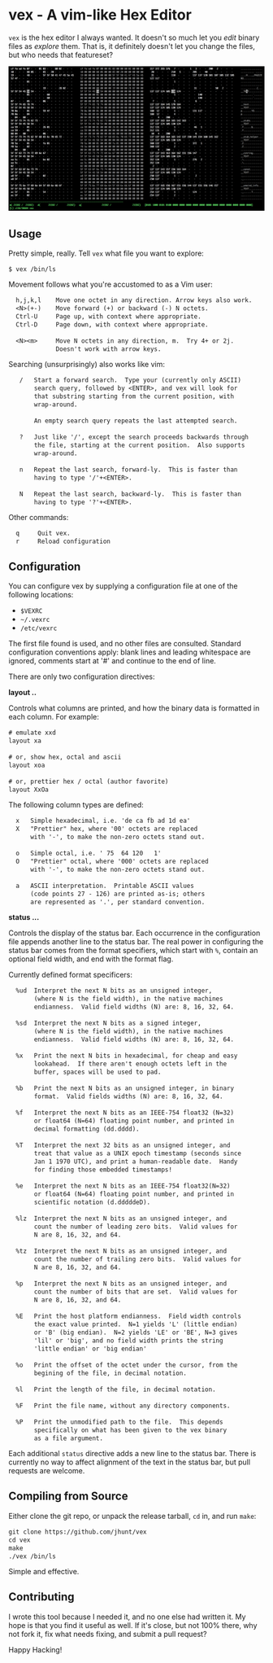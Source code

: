 vex - A vim-like Hex Editor
===========================

`vex` is the hex editor I always wanted.  It doesn't so much let
you _edit_ binary files as _explore_ them.  That is, it definitely
doesn't let you change the files, but who needs that featureset?

![(screenshot)](screen.png)

Usage
-----

Pretty simple, really.  Tell `vex` what file you want to explore:

```
$ vex /bin/ls
```

Movement follows what you're accustomed to as a Vim user:

```
  h,j,k,l    Move one octet in any direction. Arrow keys also work.
  <N>(+-)    Move forward (+) or backward (-) N octets.
  Ctrl-U     Page up, with context where appropriate.
  Ctrl-D     Page down, with context where appropriate.

  <N><m>     Move N octets in any direction, m.  Try 4+ or 2j.
             Doesn't work with arrow keys.
```

Searching (unsurprisingly) also works like vim:

```
   /   Start a forward search.  Type your (currently only ASCII)
       search query, followed by <ENTER>, and vex will look for
       that substring starting from the current position, with
       wrap-around.

       An empty search query repeats the last attempted search.

   ?   Just like '/', except the search proceeds backwards through
       the file, starting at the current position.  Also supports
       wrap-around.

   n   Repeat the last search, forward-ly.  This is faster than
       having to type '/'+<ENTER>.

   N   Repeat the last search, backward-ly.  This is faster than
       having to type '?'+<ENTER>.
```

Other commands:

```
  q     Quit vex.
  r     Reload configuration
```

Configuration
-------------

You can configure vex by supplying a configuration file at one of
the following locations:

  - `$VEXRC`
  - `~/.vexrc`
  - `/etc/vexrc`

The first file found is used, and no other files are consulted.
Standard configuration conventions apply: blank lines and leading
whitespace are ignored, comments start at '#' and continue to the
end of line.

There are only two configuration directives:

**layout ..**

Controls what columns are printed, and how the binary data is
formatted in each column.  For example:

```
# emulate xxd
layout xa

# or, show hex, octal and ascii
layout xoa

# or, prettier hex / octal (author favorite)
layout XxOa
```

The following column types are defined:

```
  x   Simple hexadecimal, i.e. 'de ca fb ad 1d ea'
  X   "Prettier" hex, where '00' octets are replaced
      with '-', to make the non-zero octets stand out.

  o   Simple octal, i.e. ' 75  64 120   1'
  O   "Prettier" octal, where '000' octets are replaced
      with '-', to make the non-zero octets stand out.

  a   ASCII interpretation.  Printable ASCII values
      (code points 27 - 126) are printed as-is; others
      are represented as '.', per standard convention.
```

**status ...**

Controls the display of the status bar.  Each occurrence in the
configuration file appends another line to the status bar.  The
real power in configuring the status bar comes from the format
specifiers, which start with `%`, contain an optional field width,
and end with the format flag.

Currently defined format specificers:

```
  %ud  Interpret the next N bits as an unsigned integer,
       (where N is the field width), in the native machines
       endianness.  Valid field widths (N) are: 8, 16, 32, 64.

  %sd  Interpret the next N bits as a signed integer,
       (where N is the field width), in the native machines
       endianness.  Valid field widths (N) are: 8, 16, 32, 64.

  %x   Print the next N bits in hexadecimal, for cheap and easy
       lookahead.  If there aren't enough octets left in the
       buffer, spaces will be used to pad.

  %b   Print the next N bits as an unsigned integer, in binary
       format.  Valid fields widths (N) are: 8, 16, 32, 64.

  %f   Interpret the next N bits as an IEEE-754 float32 (N=32)
       or float64 (N=64) floating point number, and printed in
       decimal formatting (dd.dddd).

  %T   Interpret the next 32 bits as an unsigned integer, and
       treat that value as a UNIX epoch timestamp (seconds since
       Jan 1 1970 UTC), and print a human-readable date.  Handy
       for finding those embedded timestamps!

  %e   Interpret the next N bits as an IEEE-754 float32(N=32)
       or float64 (N=64) floating point number, and printed in
       scientific notation (d.dddddeD).

  %lz  Interpret the next N bits as an unsigned integer, and
       count the number of leading zero bits.  Valid values for
       N are 8, 16, 32, and 64.

  %tz  Interpret the next N bits as an unsigned integer, and
       count the number of trailing zero bits.  Valid values for
       N are 8, 16, 32, and 64.

  %p   Interpret the next N bits as an unsigned integer, and
       count the number of bits that are set.  Valid values for
       N are 8, 16, 32, and 64.

  %E   Print the host platform endianness.  Field width controls
       the exact value printed.  N=1 yields 'L' (little endian)
       or 'B' (big endian).  N=2 yields 'LE' or 'BE', N=3 gives
       'lil' or 'big', and no field width prints the string
       'little endian' or 'big endian'

  %o   Print the offset of the octet under the cursor, from the
       begining of the file, in decimal notation.

  %l   Print the length of the file, in decimal notation.

  %F   Print the file name, without any directory components.

  %P   Print the unmodified path to the file.  This depends
       specifically on what has been given to the vex binary
       as a file argument.
```

Each additional `status` directive adds a new line to the status
bar.  There is currently no way to affect alignment of the text in
the status bar, but pull requests are welcome.


Compiling from Source
---------------------

Either clone the git repo, or unpack the release tarball, `cd` in,
and run `make`:

```
git clone https://github.com/jhunt/vex
cd vex
make
./vex /bin/ls
```

Simple and effective.


Contributing
------------

I wrote this tool because I needed it, and no one else had written
it.  My hope is that you find it useful as well.  If it's close,
but not 100% there, why not fork it, fix what needs fixing, and
submit a pull request?

Happy Hacking!
